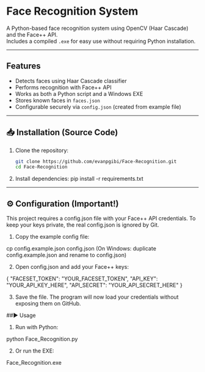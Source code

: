 # Face Recognition System

A Python-based face recognition system using OpenCV (Haar Cascade) and the Face++ API.  
Includes a compiled `.exe` for easy use without requiring Python installation.

---

## Features
- Detects faces using Haar Cascade classifier  
- Performs recognition with Face++ API  
- Works as both a Python script and a Windows EXE  
- Stores known faces in `faces.json`  
- Configurable securely via `config.json` (created from example file)

---

## 📥 Installation (Source Code)
1. Clone the repository:
   ```bash
   git clone https://github.com/evanpgibi/Face-Recognition.git
   cd Face-Recognition
2. Install dependencies:
pip install -r requirements.txt

---

## ⚙️ Configuration (Important!)
This project requires a config.json file with your Face++ API credentials.
To keep your keys private, the real config.json is ignored by Git.

1. Copy the example config file:

cp config.example.json config.json
(On Windows: duplicate config.example.json and rename to config.json)

2. Open config.json and add your Face++ keys:

{
  "FACESET_TOKEN": "YOUR_FACESET_TOKEN",
  "API_KEY": "YOUR_API_KEY_HERE",
  "API_SECRET": "YOUR_API_SECRET_HERE"
}

3. Save the file. The program will now load your credentials without exposing them on GitHub.

##▶️ Usage

1. Run with Python:

python Face_Recognition.py

2. Or run the EXE:

Face_Recognition.exe
